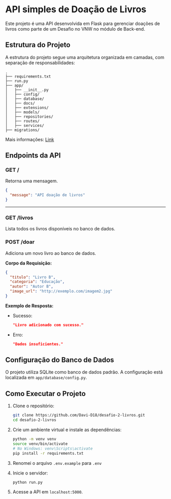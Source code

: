 # API simples de Doação de Livros

Este projeto é uma API desenvolvida em Flask para gerenciar doações de livros como parte de um Desafio no VNW no módulo de Back-end.

## Estrutura do Projeto

A estrutura do projeto segue uma arquitetura organizada em camadas, com separação de responsabilidades:

```
.
├── requirements.txt
├── run.py
├── app/
│   ├── __init__.py
│   ├── config/
│   ├── database/
│   ├── docs/
│   ├── extensions/
│   ├── models/
│   ├── repositories/
│   ├── routes/
│   ├── services/
├── migrations/
```

Mais informações: [Link](./app/docs/informacoes.md)

## Endpoints da API

### **GET /**

Retorna uma mensagem.

```json
{
  "message": "API doação de livros"
}
```

---

### **GET /livros**

Lista todos os livros disponíveis no banco de dados.

### **POST /doar**

Adiciona um novo livro ao banco de dados.

**Corpo da Requisição:**
```json
{
  "titulo": "Livro B",
  "categoria": "Educação",
  "autor": "Autor B",
  "image_url": "http://exemplo.com/imagem2.jpg"
}
```

**Exemplo de Resposta:**
- Sucesso:
  ```json
  "Livro adicionado com sucesso."
  ```
- Erro:
  ```json
  "Dados insuficientes."
  ```

## Configuração do Banco de Dados

O projeto utiliza SQLite como banco de dados padrão. A configuração está localizada em `app/database/config.py`.

## Como Executar o Projeto

1. Clone o repositório:
   ```bash
   git clone https://github.com/Davi-D18/desafio-2-livros.git
   cd desafio-2-livros
   ```

2. Crie um ambiente virtual e instale as dependências:
   ```bash
   python -m venv venv
   source venv/bin/activate  
   # No Windows: venv\Scripts\activate
   pip install -r requirements.txt
   ```

3. Renomei o arquivo `.env.example` para `.env` 

4. Inicie o servidor:
   ```bash
   python run.py
   ```

4. Acesse a API em `localhost:5000`.